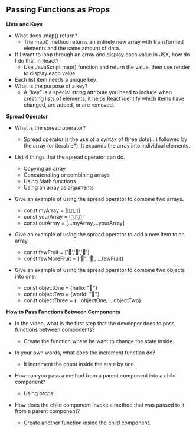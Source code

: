 ## Passing Functions as Props 

**Lists and Keys**
- What does .map() return?
    - The map() method returns an entirely new array with transformed elements and the same amount of data.
- If I want to loop through an array and display each value in JSX, how do I do that in React?
    - Use JavaScript map() function and return the value, then use render to display each value.
- Each list item needs a unique key.
- What is the purpose of a key?
    - A “key” is a special string attribute you need to include when creating lists of elements, it helps React identify which items have changed, are added, or are removed.                   



**Spread Operator**
- What is the spread operator? 
    - Spread operator is the use of a syntax of three dots(...) followed by the array (or iterable*). It expands the array into individual elements. 
- List 4 things that the spread operator can do.
    - Copying an array
    - Concatenating or combining arrays
    - Using Math functions
    - Using an array as arguments
- Give an example of using the spread operator to combine two arrays.
    - const myArray = [`🤪`,`🐻`,`🎌`]
    - const yourArray = [`🙂`,`🤗`,`🤩`]
    - const ourArray = [...myArray,...yourArray]

- Give an example of using the spread operator to add a new item to an array.
    - const fewFruit = ['🍏','🍊','🍌']
    - const fewMoreFruit = ['🍉', '🍍', ...fewFruit]

- Give an example of using the spread operator to combine two objects into one.
    - const objectOne = {hello: "🤪"}
    - const objectTwo = {world: "🐻"}
    - const objectThree = {...objectOne, ...objectTwo}



**How to Pass Functions Between Components**
- In the video, what is the first step that the developer does to pass functions between components?
    - Create the function where he want to change the state inside.

- In your own words, what does the increment function do?
    - It increment the count inside the state by one.
- How can you pass a method from a parent component into a child component?
    - Using props.
- How does the child component invoke a method that was passed to it from a parent component?
    - Create another function inside the child component.